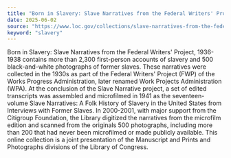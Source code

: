 ```yaml
---
title: "Born in Slavery: Slave Narratives from the Federal Writers' Project, 1936-1938"
date: 2025-06-02
source: "https://www.loc.gov/collections/slave-narratives-from-the-federal-writers-project-1936-to-1938/about-this-collection/"
keyword: "slavery"
---
```


Born in Slavery: Slave Narratives from the Federal Writers' Project, 1936-1938 contains more than 2,300 first-person accounts of slavery and 500 black-and-white photographs of former slaves. These narratives were collected in the 1930s as part of the Federal Writers' Project (FWP) of the Works Progress Administration, later renamed Work Projects Administration (WPA). At the conclusion of the Slave Narrative project, a set of edited transcripts was assembled and microfilmed in 1941 as the seventeen-volume Slave Narratives: A Folk History of Slavery in the United States from Interviews with Former Slaves. In 2000-2001, with major support from the Citigroup Foundation, the Library digitized the narratives from the microfilm edition and scanned from the originals 500 photographs, including more than 200 that had never been microfilmed or made publicly available. This online collection is a joint presentation of the Manuscript and Prints and Photographs divisions of the Library of Congress.

